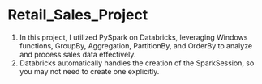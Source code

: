 # Retail_Sales_Project
1. In this project, I utilized PySpark on Databricks, leveraging Windows functions, GroupBy, Aggregation, PartitionBy, 
and OrderBy to analyze and process sales data effectively.  
2. Databricks automatically handles the creation of the SparkSession, so you may not need to create one explicitly. 
